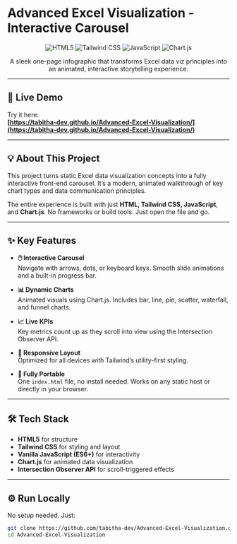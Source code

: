 # Advanced Excel Visualization - Interactive Carousel

<p align="center">
  <img src="https://img.shields.io/badge/HTML5-E34F26?style=for-the-badge&logo=html5&logoColor=white" alt="HTML5">
  <img src="https://img.shields.io/badge/Tailwind_CSS-38B2AC?style=for-the-badge&logo=tailwind-css&logoColor=white" alt="Tailwind CSS">
  <img src="https://img.shields.io/badge/JavaScript-ES6+-F7DF1E?style=for-the-badge&logo=javascript&logoColor=black" alt="JavaScript">
  <img src="https://img.shields.io/badge/Chart.js-FF6384?style=for-the-badge&logo=chartdotjs&logoColor=white" alt="Chart.js">
</p>

<p align="center">
  A sleek one-page infographic that transforms Excel data viz principles into an animated, interactive storytelling experience.
</p>

---

## 🚀 Live Demo

Try it here:  
**[https://tabitha-dev.github.io/Advanced-Excel-Visualization/](https://tabitha-dev.github.io/Advanced-Excel-Visualization/)**

---

## 💡 About This Project

This project turns static Excel data visualization concepts into a fully interactive front-end carousel. It’s a modern, animated walkthrough of key chart types and data communication principles.

The entire experience is built with just **HTML, Tailwind CSS, JavaScript**, and **Chart.js**. No frameworks or build tools. Just open the file and go.

---

## ✨ Key Features

* **🖱️ Interactive Carousel**  
  Navigate with arrows, dots, or keyboard keys. Smooth slide animations and a built-in progress bar.

* **📊 Dynamic Charts**  
  Animated visuals using Chart.js. Includes bar, line, pie, scatter, waterfall, and funnel charts.

* **📈 Live KPIs**  
  Key metrics count up as they scroll into view using the Intersection Observer API.

* **📱 Responsive Layout**  
  Optimized for all devices with Tailwind’s utility-first styling.

* **🧳 Fully Portable**  
  One `index.html` file, no install needed. Works on any static host or directly in your browser.

---

## 🛠️ Tech Stack

- **HTML5** for structure  
- **Tailwind CSS** for styling and layout  
- **Vanilla JavaScript (ES6+)** for interactivity  
- **Chart.js** for animated data visualization  
- **Intersection Observer API** for scroll-triggered effects

---

## ⚙️ Run Locally

No setup needed. Just:

```bash
git clone https://github.com/tabitha-dev/Advanced-Excel-Visualization.git
cd Advanced-Excel-Visualization
